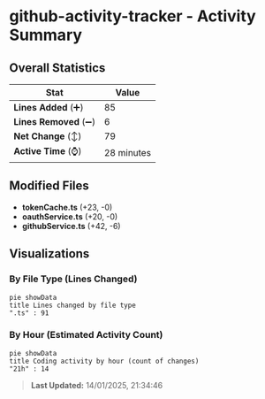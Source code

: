 # github-activity-tracker - Activity Summary 

## Overall Statistics

| Stat                   | Value                                                             |
| ---------------------- | ----------------------------------------------------------------- |
| **Lines Added** (➕)   | 85                                          |
| **Lines Removed** (➖) | 6                                        |
| **Net Change** (↕)    | 79                |
| **Active Time** (⌚)   | 28 minutes |


## Modified Files
- **tokenCache.ts** (+23, -0)
- **oauthService.ts** (+20, -0)
- **githubService.ts** (+42, -6)

## Visualizations

### By File Type (Lines Changed)

```mermaid
pie showData
title Lines changed by file type
".ts" : 91
```

### By Hour (Estimated Activity Count)

```mermaid
pie showData
title Coding activity by hour (count of changes)
"21h" : 14
```


> **Last Updated:** 14/01/2025, 21:34:46